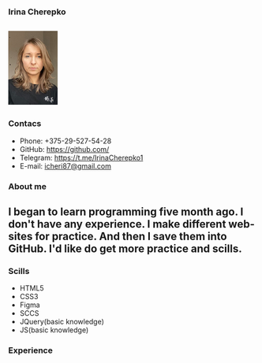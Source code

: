 ### Irina Cherepko

![](img_100.png)
---
### Contacs

* Phone: +375-29-527-54-28
* GitHub: https://github.com/
* Telegram: https://t.me/IrinaCherepko1
* E-mail: icheri87@gmail.com

### About me

I began to learn programming five month ago.
I don't have any experience. I make different web-sites for practice. And then I save them into GitHub.
I'd like do get more practice and scills.
---

### Scills

* HTML5
* CSS3
* Figma
* SCCS
* JQuery(basic knowledge)
* JS(basic knowledge)

### Experience

